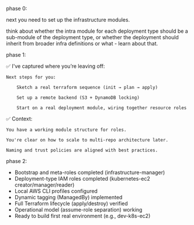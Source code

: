 phase 0:

next you need to set up the infrastructure modules.

think about whether the intra module for each deployment type should be a sub-module of the deployment type, or whether the deployment should inherit 
from broader infra definitions or what - learn about that.

phase 1:

✅ I've captured where you’re leaving off:

    Next steps for you:

        Sketch a real terraform sequence (init → plan → apply)

        Set up a remote backend (S3 + DynamoDB locking)

        Start on a real deployment module, wiring together resource roles

✅ Context:

    You have a working module structure for roles.

    You're clear on how to scale to multi-repo architecture later.

    Naming and trust policies are aligned with best practices.

phase 2:

- Bootstrap and meta-roles completed (infrastructure-manager)
- Deployment-type IAM roles completed (kubernetes-ec2 creator/manager/reader)
- Local AWS CLI profiles configured
- Dynamic tagging (ManagedBy) implemented
- Full Terraform lifecycle (apply/destroy) verified
- Operational model (assume-role separation) working
- Ready to build first real environment (e.g., dev-k8s-ec2)
